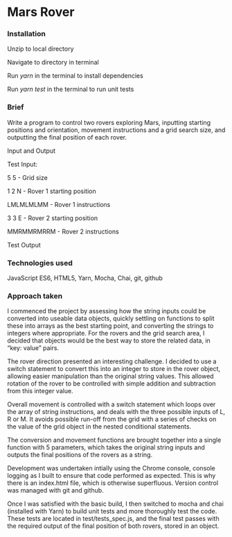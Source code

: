 # Mars Rover

### Installation 

Unzip to local directory

Navigate to directory in terminal

Run *yarn* in the terminal to install dependencies

Run *yarn test* in the terminal to run unit tests 

### Brief

Write a program to control two rovers exploring Mars, inputting starting positions and orientation, movement instructions and a grid search size, and outputting the final position of each rover. 

Input and Output

Test Input:

5 5 - Grid size

1 2 N - Rover 1 starting position 

LMLMLMLMM - Rover 1 instructions

3 3 E - Rover 2 starting position 

MMRMMRMRRM - Rover 2 instructions

Test Output

### Technologies used

JavaScript ES6, HTML5, Yarn, Mocha, Chai, git, github

### Approach taken

I commenced the project by assessing how the string inputs could be converted into useable data objects, quickly settling on functions to split these into arrays as the best starting point, and converting the strings to integers where appropriate. For the rovers and the grid search area, I decided that objects would be the best way to store the related data, in “key: value” pairs.

The rover direction presented an interesting challenge. I decided to use a switch statement to convert this into an integer to store in the rover object, allowing easier manipulation than the original string values. This allowed rotation of the rover to be controlled with simple addition and subtraction from this integer value.

Overall movement is controlled with a switch statement which loops over the array of string instructions, and deals with the three possible inputs of L, R or M. It avoids possible run-off from the grid with a series of checks on the value of the grid object in the nested conditional statements.  

The conversion and movement functions are brought together into a single function with 5 parameters, which takes the original string inputs and outputs the final positions of the rovers as a string. 

Development was undertaken intially using the Chrome console, console logging as I built to ensure that code performed as expected. This is why there is an index.html file, which is otherwise superfluous. Version control was managed with git and github.

Once I was satisfied with the basic build, I then switched to mocha and chai (installed with Yarn) to build unit tests and more thoroughly test the code. These tests are located in test/tests_spec.js, and the final test passes with the required output of the final position of both rovers, stored in an object. 
